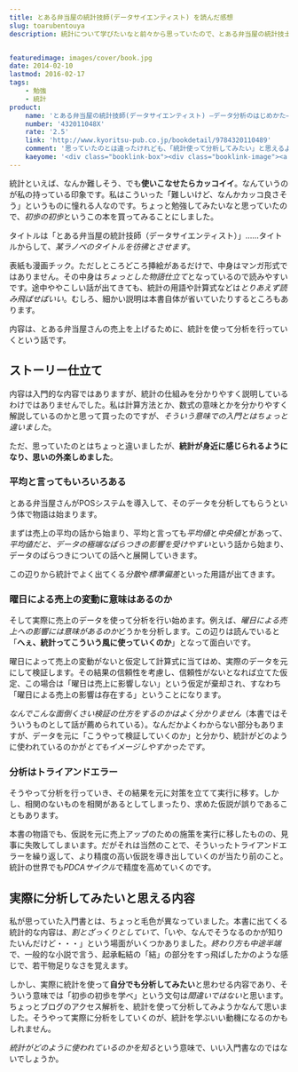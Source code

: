```yaml
---
title: とある弁当屋の統計技師(データサイエンティスト) を読んだ感想
slug: toarubentouya
description: 統計について学びたいなと前々から思っていたので、とある弁当屋の統計技士という本を購入しました。統計の仕組みを解説しているというより、統計を使ったライトノベルのような感じでした。統計をどうやって活用していくのかを知るにはいい本だと思います。


featuredimage: images/cover/book.jpg
date: 2014-02-10
lastmod: 2016-02-17
tags: 
    - 勉強
    - 統計
product:
    name: 'とある弁当屋の統計技師(データサイエンティスト) ―データ分析のはじめかた―'
    number: '432011048X'
    rate: '2.5'
    link: 'http://www.kyoritsu-pub.co.jp/bookdetail/9784320110489'
    comment: '思っていたのとは違ったけれども、「統計使って分析してみたい」と思えるような本だった。'
    kaeyome: '<div class="booklink-box"><div class="booklink-image"><a href="http://www.amazon.co.jp/exec/obidos/asin/432011048X/illusionspace-22/" rel="nofollow" target="_blank"><img src="http://ecx.images-amazon.com/images/I/51VQBJ3Ux7L._SL160_.jpg" style="border: none;" /></a></div><div class="booklink-info"><div class="booklink-name"><a href="http://www.amazon.co.jp/exec/obidos/asin/432011048X/illusionspace-22/" rel="nofollow" target="_blank">とある弁当屋の統計技師(データサイエンティスト) ―データ分析のはじめかた―</a><div class="booklink-powered-date">posted with <a href="http://yomereba.com" rel="nofollow" target="_blank">ヨメレバ</a></div></div><div class="booklink-detail">石田 基広 共立出版 2013-09-25    </div><div class="booklink-link2"><div class="shoplinkamazon"><a href="http://www.amazon.co.jp/exec/obidos/asin/432011048X/illusionspace-22/" rel="nofollow" target="_blank" title="アマゾン" >Amazonで購入</a></div><div class="shoplinkrakuten"><a href="http://hb.afl.rakuten.co.jp/hgc/11acbc01.369b1bf6.11acbc02.cabf9fe9/?pc=http%3A%2F%2Fbooks.rakuten.co.jp%2Frb%2F12440236%2F%3Fscid%3Daf_ich_link_urltxt%26m%3Dhttp%3A%2F%2Fm.rakuten.co.jp%2Fev%2Fbook%2F" rel="nofollow" target="_blank" title="楽天ブックス" >楽天ブックスで購入</a></div>                         <div class="shoplinkkino"><a href="http://ck.jp.ap.valuecommerce.com/servlet/referral?sid=3085416&pid=882196163&vc_url=http%3A%2F%2Fwww.kinokuniya.co.jp%2Ff%2Fdsg-01-9784320110489" target="_blank" title="kino" >紀伊國屋書店で購入<img src="http://ad.jp.ap.valuecommerce.com/servlet/gifbanner?sid=3085416&pid=882196163" height="1" width="1" border="0"></a></div>                   </div></div><div class="booklink-footer"></div></div>'
---
```


統計といえば、なんか難しそう、でも<strong>使いこなせたらカッコイイ</strong>。なんていうのが私の持っている印象です。私はこういった「難しいけど、なんかカッコ良さそう」というものに憧れる人なのです。ちょっと勉強してみたいなと思っていたので、<em>初歩の初歩</em>というこの本を買ってみることにしました。

タイトルは「とある弁当屋の統計技師（データサイエンティスト）」……タイトルからして、<em>某ラノベのタイトルを彷彿とさせます</em>。

表紙も漫画チック。ただしところどころ挿絵があるだけで、中身はマンガ形式ではありません。その中身は<em>ちょっとした物語仕立て</em>となっているので読みやすいです。途中ややこしい話が出てきても、統計の用語や計算式などは<em>とりあえず読み飛ばせばいい</em>。むしろ、細かい説明は本書自体が省いていたりするところもあります。

内容は、とある弁当屋さんの売上を上げるために、統計を使って分析を行っていくという話です。


## ストーリー仕立て


内容は入門的な内容ではありますが、統計の仕組みを分かりやすく説明しているわけではありませんでした。私は計算方法とか、数式の意味とかを分かりやすく解説しているのかと思って買ったのですが、<em>そういう意味での入門とはちょっと違いました</em>。

ただ、思っていたのとはちょっと違いましたが、<strong>統計が身近に感じられるようになり、思いの外楽しめました</strong>。


### 平均と言ってもいろいろある


とある弁当屋さんがPOSシステムを導入して、そのデータを分析してもらうという体で物語は始まります。

まずは売上の平均の話から始まり、平均と言っても<em>平均値</em>と<em>中央値</em>とがあって、<em>平均値だと、データの極端なばらつきの影響を受けやすい</em>という話から始まり、データのばらつきについての話へと展開していきます。

この辺りから統計でよく出てくる<em>分散</em>や<em>標準偏差</em>といった用語が出てきます。


### 曜日による売上の変動に意味はあるのか


そして実際に売上のデータを使って分析を行い始めます。例えば、<em>曜日による売上への影響には意味があるのか</em>どうかを分析します。この辺りは読んでいると「<strong>へぇ、統計ってこういう風に使っていくのか</strong>」となって面白いです。

曜日によって売上の変動がないと仮定して計算式に当てはめ、実際のデータを元にして検証します。その結果の信頼性を考慮し、信頼性がないとなれば立てた仮定、この場合は「曜日は売上に影響しない」という仮定が棄却され、すなわち「曜日による売上の影響は存在する」ということになります。

<em>なんでこんな面倒くさい検証の仕方をするのかはよく分かりません</em>（本書ではそういうものとして話が薦められている）。なんだかよくわからない部分もありますが、データを元に「こうやって検証していくのか」と分かり、統計がどのように使われているのかが<em>とてもイメージしやすかったです</em>。


### 分析はトライアンドエラー


そうやって分析を行っていき、その結果を元に対策を立てて実行に移す。しかし、相関のないものを相関があるとしてしまったり、求めた仮説が誤りであることもあります。

本書の物語でも、仮説を元に売上アップのための施策を実行に移したものの、見事に失敗してしまいます。だがそれは当然のことで、そういったトライアンドエラーを繰り返して、より精度の高い仮説を導き出していくのが当たり前のこと。統計の世界でも<em>PDCAサイクル</em>で精度を高めていくのです。


## 実際に分析してみたいと思える内容


私が思っていた入門書とは、ちょっと毛色が異なっていました。本書に出てくる統計的な内容は、<em>割とざっくりとしていて</em>、「いや、なんでそうなるのかが知りたいんだけど・・・」という場面がいくつかありました。<em>終わり方も中途半端</em>で、一般的な小説で言う、起承転結の「結」の部分をすっ飛ばしたかのような感じで、若干物足りなさを覚えます。

しかし、実際に統計を使って<strong>自分でも分析してみたい</strong>と思わせる内容であり、そういう意味では「初歩の初歩を学べ」という文句は<em>間違いではない</em>と思います。ちょっとブログのアクセス解析を、統計を使って分析してみようかなんて思いました。そうやって実際に分析をしていくのが、統計を学ぶいい動機になるのかもしれません。

<em>統計がどのように使われているのかを知る</em>という意味で、いい入門書なのではないでしょうか。


  